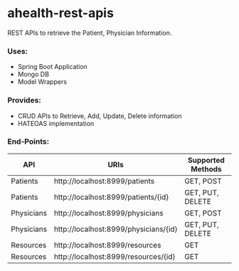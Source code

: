 # ahealth-rest-apis

REST APIs to retrieve the Patient, Physician Information.

### Uses: ###
* Spring Boot Application
* Mongo DB
* Model Wrappers

### Provides: ###
* CRUD APIs to Retrieve, Add, Update, Delete information
* HATEOAS implementation

### End-Points: ###
| API           | URIs                                 | Supported Methods|
| ------------- | ------------------------------------ | -----------------|
| Patients      | http://localhost:8999/patients       |GET, POST         |
| Patients      | http://localhost:8999/patients/{id}  |GET, PUT, DELETE  |
| Physicians    | http://localhost:8999/physicians     |GET, POST         |
| Physicians    | http://localhost:8999/physicians/{id}|GET, PUT, DELETE  |
| Resources     | http://localhost:8999/resources      |GET               |
| Resources     | http://localhost:8999/resources/{id} |GET               |
